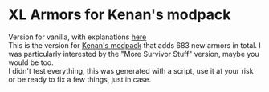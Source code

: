 # XL Armors for Kenan's modpack
Version for vanilla, with explanations [here](https://github.com/leoCottret/cbn-leocottret-mods/edit/main/MODS/XL_ARMORS_BRIGHT_NIGHT/)    
This is the version for [Kenan's modpack](https://github.com/Kenan2000/BrightNights-Structured-Kenan-Modpack) that adds 683 new armors in total.
I was particularly interested by the "More Survivor Stuff" version, maybe you would be too.  
I didn't test everything, this was generated with a script, use it at your risk or be ready to fix a few things, just in case. 
